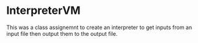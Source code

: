 # InterpreterVM
This was a class assignemnt to create an interpreter to get inputs from an input file then output them to the output file.
